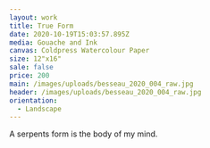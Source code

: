 ```yaml
---
layout: work
title: True Form
date: 2020-10-19T15:03:57.895Z
media: Gouache and Ink
canvas: Coldpress Watercolour Paper
size: 12"x16"
sale: false
price: 200
main: /images/uploads/besseau_2020_004_raw.jpg
header: /images/uploads/besseau_2020_004_raw.jpg
orientation:
  - Landscape
---
```

A serpents form is the body of my mind.